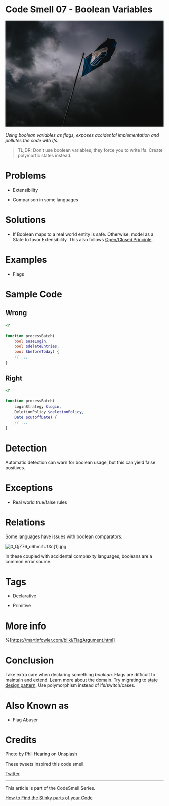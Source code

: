 # Code Smell 07 - Boolean Variables

![Code Smell 07 - Boolean Variables](phil-hearing-XIvn5uz8wGQ-unsplash.jpg)

*Using boolean variables as flags, exposes accidental implementation and pollutes the code with Ifs.*

> TL;DR: Don't use boolean variables, they force you to write Ifs. Create polymorfic states instead.

# Problems

- Extensibility

- Comparison in some languages

# Solutions

- If Boolean maps to a real world entity is safe.
Otherwise, model as a State to favor Extensibility. 
This also follows [Open/Closed Principle](https://en.wikipedia.org/wiki/Open%E2%80%93closed_principle).

# Examples

- Flags 

# Sample Code

## Wrong

[Gist Url]: # (https://gist.github.com/mcsee/5a3e8e05def917a29b84be7264493a67)
```php
<?

function processBatch(
    bool $useLogin,
    bool $deleteEntries,
    bool $beforeToday) {
    // ...
}
``` 

## Right

[Gist Url]: # (https://gist.github.com/mcsee/66956e6ccfe8126d0819fa193d793dd5)
```php
<?

function processBatch(
    LoginStrategy $login,
    DeletionPolicy $deletionPolicy,
    Date $cutoffDate) {
    // ...
}
``` 

# Detection

Automatic detection can warn for boolean usage, but this can yield false positives.

# Exceptions

-  Real world true/false rules

# Relations

Some languages have issues with boolean comparators.

![0_QjZ76_c6hmi1UfXc[1].jpg](https://cdn.hashnode.com/res/hashnode/image/upload/v1603587404705/M5_udJ8Cw.jpeg)

In these coupled with accidental complexity languages, booleans are a common error source.

# Tags

- Declarative

- Primitive

# More info

%[https://martinfowler.com/bliki/FlagArgument.html]

# Conclusion

Take extra care when declaring something *boolean*. Flags are difficult to maintain and extend. 
Learn more about the domain. Try migrating to [state design pattern](https://en.wikipedia.org/wiki/State_pattern). Use polymorphism instead of ifs/switch/cases.

# Also Known as

- Flag Abuser

# Credits

Photo by [Phil Hearing](https://unsplash.com/@philhearing) on [Unsplash](https://unsplash.com/s/photos/flag-finish)

These tweets inspired this code smell:

[Twitter](https://twitter.com/1319247170294472705)

* * *

This article is part of the CodeSmell Series.

[How to Find the Stinky parts of your Code](../../Code%20Smells/How%20to%20Find%20the%20Stinky%20parts%20of%20your%20Code/readme.md)